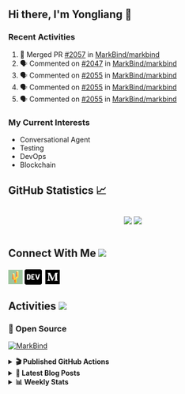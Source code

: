 ## Hi there, I'm Yongliang 👋

### Recent Activities

<!--START_SECTION:activity-->
1. 🎉 Merged PR [#2057](https://github.com/MarkBind/markbind/pull/2057) in [MarkBind/markbind](https://github.com/MarkBind/markbind)
2. 🗣 Commented on [#2047](https://github.com/MarkBind/markbind/issues/2047) in [MarkBind/markbind](https://github.com/MarkBind/markbind)
3. 🗣 Commented on [#2055](https://github.com/MarkBind/markbind/issues/2055) in [MarkBind/markbind](https://github.com/MarkBind/markbind)
4. 🗣 Commented on [#2055](https://github.com/MarkBind/markbind/issues/2055) in [MarkBind/markbind](https://github.com/MarkBind/markbind)
5. 🗣 Commented on [#2055](https://github.com/MarkBind/markbind/issues/2055) in [MarkBind/markbind](https://github.com/MarkBind/markbind)
<!--END_SECTION:activity-->

### My Current Interests

- Conversational Agent
- Testing
- DevOps
- Blockchain

## GitHub Statistics :chart_with_upwards_trend:
<div align="center">
<div style="display: flex; align-items: center; justify-content: center;">

[![](https://github-readme-stats-tlylt.vercel.app/api?username=tlylt&show_icons=true&theme=tokyonight&hide_border=true&locale=en)](https://github.com/tlylt)
[![](https://github-readme-streak-stats.herokuapp.com/?user=tlylt&theme=tokyonight&hide_border=true)](https://github.com/tlylt)
</div>
</div>

## Connect With Me <img src="https://media.giphy.com/media/2wh5K5yE3ulp3xgYcG/giphy-downsized.gif" width="30">

<a href="https://www.yongliangliu.com/" target="_blank"><img align="center" src="static/site-icon.png" alt="yongliangliu.com" height="29" width="29" /></a>
<a href="https://dev.to/tlylt" target="_blank"><img align="center" src="static/dev-badge.svg" alt="dev.to/tlylt" height="35" width="35" /></a>
<a href="https://tlylt.medium.com" target="_blank"><img align="center" src="static/medium.png" alt="tlylt.medium.com" height="35" width="35" /></a>

## Activities <img src="https://media.giphy.com/media/WUlplcMpOCEmTGBtBW/giphy.gif" width="30">

### 🔭 Open Source

[![MarkBind](https://github-readme-stats-tlylt.vercel.app/api/pin/?username=markbind&repo=markbind)](https://github.com/MarkBind/markbind)

<details>
<summary> <b>🎬 Published GitHub Actions </b> </summary>

[![install-graphviz](https://github-readme-stats-tlylt.vercel.app/api/pin/?username=tlylt&repo=install-graphviz)](https://github.com/tlylt/install-graphviz)

[![reposense-action](https://github-readme-stats-tlylt.vercel.app/api/pin/?username=tlylt&repo=reposense-action)](https://github.com/tlylt/reposense-action)

[![markbin-action](https://github-readme-stats-tlylt.vercel.app/api/pin/?username=markbind&repo=markbind-action)](https://github.com/MarkBind/markbind-action)

</details>

<details>
<summary> <b>📕 Latest Blog Posts</b> </summary>

<!-- BLOG-POST-LIST:START -->
- [End of University Year 3 Sem 1](https://www.yongliangliu.com/blog/end-of-year-3-sem-1/)
- [Repository Pattern, Revisited](https://www.yongliangliu.com/blog/repository-pattern-revisited/)
- [End of University Year 2 Sem 2](https://www.yongliangliu.com/blog/end-of-year-2-sem-2/)
- [Crossing abstraction barrier between parent and child class](https://www.yongliangliu.com/blog/cross-abstraction-barrier-between-parent-child/)
- [Intermediate GitHub CI Workflow Walk Through](https://www.yongliangliu.com/blog/intermediate-github-ci-workflow-walk-through/)
<!-- BLOG-POST-LIST:END -->

</details>

<details>
<summary> <b>📊 Weekly Stats</b> </summary>

<!--START_SECTION:waka-->
![Code Time](http://img.shields.io/badge/Code%20Time-632%20hrs%2022%20mins-blue)

**🐱 My GitHub Data** 

> 🏆 4,457 Contributions in the Year 2022
 > 
> 📦 324.2 kB Used in GitHub's Storage 
 > 
> 🚫 Not Opted to Hire
 > 
> 📜 138 Public Repositories 
 > 
> 🔑 25 Private Repositories  
 > 
**I'm an Early 🐤** 

```text
🌞 Morning    363 commits    ███████░░░░░░░░░░░░░░░░░░   30.87% 
🌆 Daytime    266 commits    █████░░░░░░░░░░░░░░░░░░░░   22.62% 
🌃 Evening    456 commits    █████████░░░░░░░░░░░░░░░░   38.78% 
🌙 Night      91 commits     ██░░░░░░░░░░░░░░░░░░░░░░░   7.74%

```
📅 **I'm Most Productive on Friday** 

```text
Monday       156 commits    ███░░░░░░░░░░░░░░░░░░░░░░   13.27% 
Tuesday      100 commits    ██░░░░░░░░░░░░░░░░░░░░░░░   8.5% 
Wednesday    175 commits    ███░░░░░░░░░░░░░░░░░░░░░░   14.88% 
Thursday     181 commits    ███░░░░░░░░░░░░░░░░░░░░░░   15.39% 
Friday       248 commits    █████░░░░░░░░░░░░░░░░░░░░   21.09% 
Saturday     167 commits    ███░░░░░░░░░░░░░░░░░░░░░░   14.2% 
Sunday       149 commits    ███░░░░░░░░░░░░░░░░░░░░░░   12.67%

```


📊 **This Week I Spent My Time On** 

```text
⌚︎ Time Zone: Asia/Singapore

💬 Programming Languages: 
Markdown                 11 hrs 1 min        ███████████████░░░░░░░░░░   61.45% 
JavaScript               3 hrs 30 mins       █████░░░░░░░░░░░░░░░░░░░░   19.51% 
JSON                     1 hr 38 mins        ██░░░░░░░░░░░░░░░░░░░░░░░   9.1% 
CSS                      45 mins             █░░░░░░░░░░░░░░░░░░░░░░░░   4.2% 
TypeScript               30 mins             ░░░░░░░░░░░░░░░░░░░░░░░░░   2.82%

```


 Last Updated on 17/12/2022 00:33:51 UTC
<!--END_SECTION:waka-->

</details>
